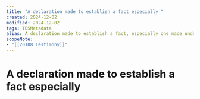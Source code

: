 ```yaml
---
title: "A declaration made to establish a fact especially "
created: 2024-12-02
modified: 2024-12-02
tags: TBSMetadata
alias: A declaration made to establish a fact, especially one made under oath by a witness in court.
scopeNote:
- "[[20108 Testimony]]"
---
```

# A declaration made to establish a fact especially
